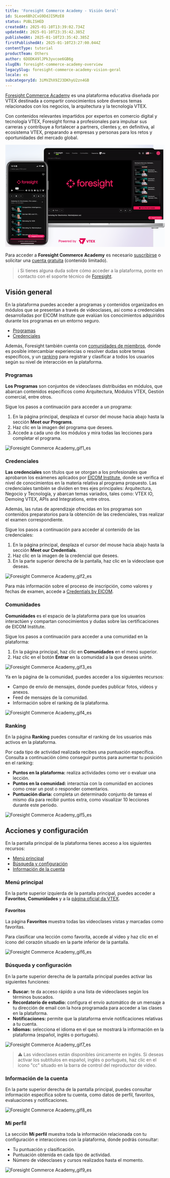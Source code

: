 ```yaml
---
title: 'Foresight Commerce Academy - Visión Geral'
id: 5Leoe6Bh2CxG9DdJI5MzE8
status: PUBLISHED
createdAt: 2025-01-10T13:39:02.734Z
updatedAt: 2025-01-10T23:35:42.385Z
publishedAt: 2025-01-10T23:35:42.385Z
firstPublishedAt: 2025-01-10T23:27:00.044Z
contentType: tutorial
productTeam: Others
author: 6DODK49lJPk3yvcoe6GB6g
slugEN: foresight-commerce-academy-overview
legacySlug: foresight-commerce-academy-vision-geral
locale: es
subcategoryId: 3iMVZhX9ZJ3DKhyU2zn4GB
---
```


[Foresight Commerce Academy](https://member.commerceacademy.org/login) es una plataforma educativa diseñada por VTEX destinada a compartir conocimientos sobre diversos temas relacionados con los negocios, la arquitectura y la tecnología VTEX.

Con contenidos relevantes impartidos por expertos en comercio digital y tecnología VTEX, Foresight forma a profesionales para impulsar sus carreras y contribuye a fortalecer a partners, clientes y, en definitiva, al ecosistema VTEX, preparando a empresas y personas para los retos y oportunidades del mercado global.

![Foresight_1_ES](https://raw.githubusercontent.com/vtexdocs/help-center-content/refs/heads/main/docs/es/tutorials/otros/foresight-commerce-academy/foresight-commerce-academy-vision-geral_1.png)

Para acceder a __Foresight Commerce Academy__ es necesario [suscribirse](https://www.commerceacademy.org/pricing) o solicitar una [cuenta gratuita](https://www.commerceacademy.org/registration/freemium) (contenido limitado).

> ℹ️ Si tienes alguna duda sobre cómo acceder a la plataforma, ponte en contacto con el soporte técnico de [Foresight](foresight@vtex.com).

## Visión general

En la plataforma puedes acceder a programas y contenidos organizados en módulos que se presentan a través de videoclases, así como a credenciales desarrolladas por EICOM Institute que evalúan los conocimientos adquiridos durante los programas en un entorno seguro.

- [Programas](#programas)
- [Credenciales](#credenciales)

Además, Foresight también cuenta con [comunidades de miembros](comunidades), donde es posible intercambiar experiencias o resolver dudas sobre temas específicos, y un [ranking](ranking) para registrar y clasificar a todos los usuarios según su nivel de interacción en la plataforma.

### Programas

__Los Programas__ son conjuntos de videoclases distribuidas en módulos, que abarcan contenidos específicos como Arquitectura, Módulos VTEX, Gestión comercial, entre otros.

Sigue los pasos a continuación para acceder a un programa:

1. En la página principal, desplaza el cursor del mouse hacia abajo hasta la sección __Meet our Programs__.
2. Haz clic en la imagen del programa que desees.
3. Accede a cada uno de los módulos y mira todas las lecciones para completar el programa.

![Foresight Commerce Academy_gif1_es](https://raw.githubusercontent.com/vtexdocs/help-center-content/refs/heads/main/docs/es/tutorials/otros/foresight-commerce-academy/foresight-commerce-academy-vision-geral_2.gif)

### Credenciales

__Las credenciales__ son títulos que se otorgan a los profesionales que aprobaron los exámenes aplicados por [EICOM Institute](https://www.eicom.org/), donde se verifica el nivel de conocimientos en la materia relativa al programa propuesto. Las credenciales también se dividen en tres ejes principales: Arquitectura, Negocio y Tecnología, y abarcan temas variados, tales como: VTEX IO, Demoing VTEX, APIs and Integrations, entre otros.

Además, las rutas de aprendizaje ofrecidas en los programas son contenidos preparatorios para la obtención de las credenciales, tras realizar el examen correspondiente. 

Sigue los pasos a continuación para acceder al contenido de las credenciales:

1. En la página principal, desplaza el cursor del mouse hacia abajo hasta la sección __Meet our Credentials__.
2. Haz clic en la imagen de la credencial que desees.
3. En la parte superior derecha de la pantalla, haz clic en la videoclase que deseas.

![Foresight Commerce Academy_gif2_es](https://raw.githubusercontent.com/vtexdocs/help-center-content/refs/heads/main/docs/es/tutorials/otros/foresight-commerce-academy/foresight-commerce-academy-vision-geral_3.gif)

Para más información sobre el proceso de inscripción, como valores y fechas de examen, accede a [Credentials by EICOM](https://www.eicom.org/credentials#credentials). 

### Comunidades

__Comunidades__ es el espacio de la plataforma para que los usuarios interactúen y compartan conocimientos y dudas sobre las certificaciones de EICOM Institute.

Sigue los pasos a continuación para acceder a una comunidad en la plataforma:

1. En la página principal, haz clic en __Comunidades__ en el menú superior.
2. Haz clic en el botón __Entrar__ en la comunidad a la que deseas unirte.

![Foresight Commerce Academy_gif3_es](https://raw.githubusercontent.com/vtexdocs/help-center-content/refs/heads/main/docs/es/tutorials/otros/foresight-commerce-academy/foresight-commerce-academy-vision-geral_4.gif)

Ya en la página de la comunidad, puedes acceder a los siguientes recursos:

- Campo de envío de mensajes, donde puedes publicar fotos, videos y anexos.
- Feed de mensajes de la comunidad.
- Información sobre el ranking de la plataforma.

![Foresight Commerce Academy_gif4_es](https://raw.githubusercontent.com/vtexdocs/help-center-content/refs/heads/main/docs/es/tutorials/otros/foresight-commerce-academy/foresight-commerce-academy-vision-geral_5.gif)

### Ranking

En la página __Ranking__ puedes consultar el ranking de los usuarios más activos en la plataforma. 

Por cada tipo de actividad realizada recibes una puntuación específica. Consulta a continuación cómo conseguir puntos para aumentar tu posición en el ranking:

- __Puntos en la plataforma:__ realiza actividades como ver o evaluar una lección.
- __Puntos en la comunidad:__ interactúa con la comunidad en acciones como crear un post o responder comentarios.
- __Puntuación diaria:__ completa un determinado conjunto de tareas el mismo día para recibir puntos extra, como visualizar 10 lecciones durante este periodo.

![Foresight Commerce Academy_gif5_es](https://raw.githubusercontent.com/vtexdocs/help-center-content/refs/heads/main/docs/es/tutorials/otros/foresight-commerce-academy/foresight-commerce-academy-vision-geral_6.gif)

## Acciones y configuración

En la pantalla principal de la plataforma tienes acceso a los siguientes recursos:

- [Menú principal](#menu-principal)
- [Búsqueda y configuración](#busqueda-y-configuracion)
- [Información de la cuenta](#informacion-de-la-cuenta)

### Menú principal

En la parte superior izquierda de la pantalla principal, puedes acceder a __Favoritos__, __Comunidades__ y a la [página oficial da VTEX](https://vtex.com/es-es/).

#### Favoritos

La página __Favoritos__ muestra todas las videoclases vistas y marcadas como favoritas.

Para clasificar una lección como favorita, accede al video y haz clic en el ícono del corazón situado en la parte inferior de la pantalla.

![Foresight Commerce Academy_gif6_es](https://raw.githubusercontent.com/vtexdocs/help-center-content/refs/heads/main/docs/es/tutorials/otros/foresight-commerce-academy/foresight-commerce-academy-vision-geral_7.gif)

### Búsqueda y configuración

En la parte superior derecha de la pantalla principal puedes activar las siguientes funciones:

- __Buscar:__ te da acceso rápido a una lista de videoclases según los términos buscados.
- __Recordatorio de estudio:__ configura el envío automático de un mensaje a tu dirección de email con la hora programada para acceder a las clases en la plataforma.
- __Notificaciones:__ permite que la plataforma envíe notificaciones relativas a tu cuenta.
- __Idiomas:__ selecciona el idioma en el que se mostrará la información en la plataforma (español, inglés o portugués).

![Foresight Commerce Academy_gif7_es](https://raw.githubusercontent.com/vtexdocs/help-center-content/refs/heads/main/docs/es/tutorials/otros/foresight-commerce-academy/foresight-commerce-academy-vision-geral_8.gif)

> ⚠️ Las videoclases están disponibles únicamente en inglés. Si deseas activar los subtítulos en español, inglés o portugués, haz clic en el icono "cc" situado en la barra de control del reproductor de video.

### Información de la cuenta

En la parte superior derecha de la pantalla principal, puedes consultar información específica sobre tu cuenta, como datos de perfil, favoritos, evaluaciones y notificaciones.

![Foresight Commerce Academy_gif8_es](https://raw.githubusercontent.com/vtexdocs/help-center-content/refs/heads/main/docs/es/tutorials/otros/foresight-commerce-academy/foresight-commerce-academy-vision-geral_9.gif)

### Mi perfil

La sección __Mi perfil__ muestra toda la información relacionada con tu configuración e interacciones con la plataforma, donde podrás consultar:

- Tu puntuación y clasificación.
- Puntuación obtenida en cada tipo de actividad.
- Número de videoclases y cursos realizados hasta el momento.

![Foresight Commerce Academy_gif9_es](https://raw.githubusercontent.com/vtexdocs/help-center-content/refs/heads/main/docs/es/tutorials/otros/foresight-commerce-academy/foresight-commerce-academy-vision-geral_10.gif)

